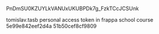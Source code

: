 PnDmSU0KZUYLkVANUxUKUBPDk7g_FzkTCcJCSUnk

tomislav.tasb personal access token in frappa school course
5e99e842eef2d4a
51b50cef8cf9809